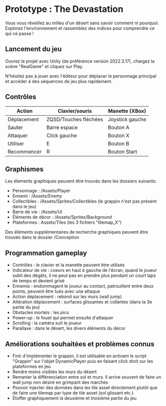 
# Prototype : The Devastation

<p>Vous vous réveillez au milieu d'un désert sans savoir comment ni pourquoi. Explorez l'environnement et rassemblez des indices pour comprendre ce qui ce passe !</p>

## Lancement du jeu

<p>Ouvrez le projet avec Unity (de préférence version 2022.3.17), chargez la scène "RealGame" et cliquez sur Play.</p>

<p>N'hésitez pas à jouer avec l'éditeur pour déplacer le personnage principal et accéder à des séquences de jeu plus rapidement.</p>

## Contrôles

| Action      | Clavier/souris        | Manette (XBox)  |
|-------------|-----------------------|-----------------|
| Déplacement | ZQSD/Touches fléchées | Joystick gauche |
| Sauter      | Barre espace          | Bouton A        |
| Attaquer    | Click gauche          | Bouton X        |
| Utiliser    | E                     | Bouton B        |
| Recommencer | R                     | Bouton Start    |

## Graphismes

<p>Les élements graphiques peuvent être trouvés dans les dossiers suivants:</p>

- Personnage : /Assets/Player
- Ennemi : /Assets/Enemy
- Collectibles : /Assets/Sprites/Collectibles (le grappin n'est pas présent dans le jeu)
- Barre de vie : /Assets/UI
- Éléments de décor : /Assets/Sprites/Background
- Plateformes : Assets/Tiles (les 3 fichiers "tilemap_X")

<p>Des éléments supplémentaires de recherche graphiques peuvent être trouvés dans le dossier /Conception</p>

## Programmation gameplay

- Contrôles : le clavier et la manette peuvent être utilisés
- Indicateur de vie : coeurs en haut à gauche de l'écran, quand le joueur subit des dégâts, il ne peut pas en prendre plus pendant un court laps de temps et devient grisé
- Ennemis : endommagent le joueur au contact, patrouillent entre deux points, peuvent être tués avec une attaque
- Action déplacement : rebond sur les murs (wall jump)
- Altération déplacement : surfaces glissantes et collantes (dans la 3e partie du jeu)
- Obstacles mortels : les pics
- Power-up : le fouet qui permet ensuite d'attaquer
- Scrolling : la caméra suit le joueur
- Parallaxe : dans le désert, les divers éléments du décor

## Améliorations souhaitées et problèmes connus

- Finir d'implémenter le grappin, il est utilisable en activant le script "Grappin" sur l'objet DynamicPlayer puis en faisant click droit sur les plateformes en jeu
- Rendre moins visibles les murs du désert
- Remanier la différenciation entre sol et murs. Il arrive souvent de faire un wall jump non désiré en grimpant des marches
- Pouvoir injecter des données dans les tile asset directement plutôt que de faire une tilemap par type de tile asset (sol glissant etc.)
- Étoffer graphiquement la deuxième et troisième partie du jeu